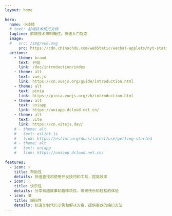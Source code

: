 ```yaml
---
layout: home
 
hero:
  name: 小棱镜
  # text: 前端技术预览文档
  tagline: 前端技术简明概述，快速入门指南
  image: 
  #   src: /img/vue.svg
      src: https://cdn.chinachdu.com/webStatic/wechat-applets/nyt-static/xin_vlogLogo.jpg
  actions:
    - theme: brand
      text: 开始
      link: /doc/introduction/index
    - theme: alt
      text: vue.js
      link: https://cn.vuejs.org/guide/introduction.html
    - theme: alt
      text: pinia
      link: https://pinia.vuejs.org/zh/introduction.html
    - theme: alt
      text: uniapp
      link: https://uniapp.dcloud.net.cn/
    - theme: alt
      text: vite
      link: https://cn.vitejs.dev/
    # - theme: alt
    #   text: eslint.js
    #   link: https://eslint.org/docs/latest/use/getting-started
    # - theme: alt
    #   text: uniapp
    #   link: https://uniapp.dcloud.net.cn/
 
features:
  - icon: ⚡️
    title: 帮助性
    details: 快速查找和使用开发技巧和工具，提高效率
  - icon: 🖖
    title: 快乐性
    details: 分享有趣故事和趣味项目，带来快乐和轻松的体验
  - icon: 🛠️
    title: 编码性
    details: 快速复制代码示例和解决方案，提供高效的编码方法
---
```

<style>
  :root {
    --vp-home-hero-name-color: transparent;
    --vp-home-hero-name-background: -webkit-linear-gradient(120deg, #bd34fe, #41d1ff);
  }

  .VPImage, .image-src {
    padding: 24px;
    border-radius: 50%;
  }
</style>
